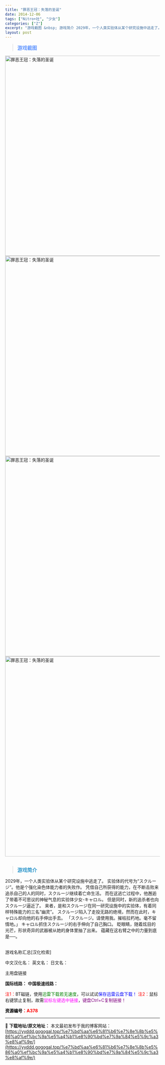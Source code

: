 ```yaml
---
title: "罪恶王冠：失落的圣诞"
date: 2014-12-06
tags: ["Nitro+社", "少女"]
categories: ["Z"]
excerpt: "游戏截图 &nbsp; 游戏简介 2029年，一个人类实验体从某个研究设施中逃走了。 实验体的代号为“スクルージ”。他是个强化染色体能力者的失败作。 凭借自己所获得的能力，在不断击败来追杀自己的人的同时，スクルージ继续着亡命生活。 而在这逃亡过程中，他邂逅了带着不可思议的神秘气息的实验体少女-キャロ&hellip;"
layout: post
---
```


<div>
<blockquote><b><span style="font-size: 12pt; color: #6699ff;">游戏截图</span></b></blockquote>
<div><img title="点击放大" src="https://yyddd.gogogal.top/wp-content/uploads/2025/04/20250430_6812057b57f57.webp" alt="罪恶王冠：失落的圣诞" width="650" /></div>
<div><img title="点击放大" src="https://yyddd.gogogal.top/wp-content/uploads/2025/04/20250430_6812057cb8dc4.webp" alt="罪恶王冠：失落的圣诞" width="650" /></div>
<div><img title="点击放大" src="https://yyddd.gogogal.top/wp-content/uploads/2025/04/20250430_6812057de3b72.webp" alt="罪恶王冠：失落的圣诞" width="650" /></div>
<div><img title="点击放大" src="https://yyddd.gogogal.top/wp-content/uploads/2025/04/20250430_6812057f3f917.webp" alt="罪恶王冠：失落的圣诞" width="650" /></div>
&nbsp;
<blockquote><b><span style="font-size: 12pt; color: #3399cc;">游戏简介</span></b></blockquote>
<div>2029年，一个人类实验体从某个研究设施中逃走了。
实验体的代号为“スクルージ”。他是个强化染色体能力者的失败作。
凭借自己所获得的能力，在不断击败来追杀自己的人的同时，スクルージ继续着亡命生活。
而在这逃亡过程中，他邂逅了带着不可思议的神秘气息的实验体少女-キャロル。
但是同时，新的追杀者也向スクルージ逼近了。
来者，是和スクルージ在同一研究设施中的实验体，有着同样特殊能力的三名“幽灵”。
スクルージ陷入了走投无路的绝境，然而在此时，キャロル却向他的右手伸出手去。
「スクルージ。请使用我。摧枯拉朽地。毫不留情地。」
キャロル抓住スクルージ的右手伸向了自己胸口。
眨眼睛，随着炫目的光芒，形状奇异的武器被从她的身体里抽了出来。
蕴藏在这右臂之中的力量到底是──。</div>
&nbsp;

游戏名称汇总[汉化检索]

中文汉化名：
英文名：
日文名：

</div>
<div class="panel panel-primary">
<div class="panel-heading">主用盘链接</div>
<div class="panel-body">

<b>国际线路：</b>
<b>中国极速线路：</b>


<span style="color: #ff0000;">注1：</span>BT磁链，使用<span style="color: #008000;">迅雷下载若无速度</span>，可以试试<span style="color: #0000ff;">保存迅雷云盘下载！</span>
<span style="color: #ff0000;">注2：</span>鼠标右键禁止复制，故需<span style="color: #ff00ff;">鼠标左键选中链接</span>，<span style="color: #800080;">键盘Ctrl+C复制链接！</span>

</div>
<div class="panel-footer"><span style="color: #ff0000;"><b><span style="color: #000000;">资源编号</span>：A378</b></span></div>
</div>

---
📖 **下载地址/原文地址：** 本文最初发布于我的博客网站：[https://yyddd.gogogal.top/%e7%bd%aa%e6%81%b6%e7%8e%8b%e5%86%a0%ef%bc%9a%e5%a4%b1%e8%90%bd%e7%9a%84%e5%9c%a3%e8%af%9e/](https://yyddd.gogogal.top/%e7%bd%aa%e6%81%b6%e7%8e%8b%e5%86%a0%ef%bc%9a%e5%a4%b1%e8%90%bd%e7%9a%84%e5%9c%a3%e8%af%9e/)
